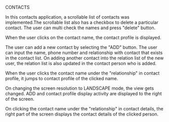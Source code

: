 CONTACTS

In this contacts application, a scrollable list of contacts was implemented.The scrollable list also has a checkbox to delete a particular contact. The user can multi check the names and press "delete" button.

When the user clicks on the contact name, the contact profile is displayed.

The user can add a new contact by selecting the "ADD" button. The user can input the name, phone number and relationship with contact that exists in the contact list. On adding another contact into the relation list of the new user, the relation list is also updated in the contact person who is added.

When the user clicks the contact name under the "relationship" in contact profile, it jumps to contact profile of the clicked name.

On changing the screen resolution to LANDSCAPE mode, the view gets changed. ADD and contact profile display activity are displayed to the right of the screen.

On clicking the contact name under the "relationship" in contact details, the right part of the screen displays the contact details of the clicked person.
